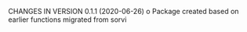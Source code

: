 CHANGES IN VERSION 0.1.1 (2020-06-26)
  o Package created based on earlier functions migrated from sorvi

